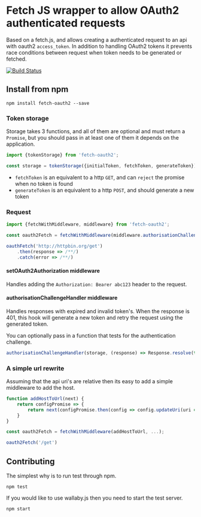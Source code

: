 Fetch JS wrapper to allow OAuth2 authenticated requests
=======================================================

Based on a fetch.js, and allows creating a authenticated request to an api with oauth2 `access_token`. In addition to handling OAuth2 tokens it prevents race conditions between request when token needs to be generated or fetched.

[![Build Status](https://travis-ci.org/mybuilder/fetch-oauth2.svg?branch=master)](https://travis-ci.org/mybuilder/fetch-oauth2)

## Install from npm
```
npm install fetch-oauth2 --save
```

### Token storage

Storage takes 3 functions, and all of them are optional and must return a `Promise`, but you should pass in at least one of them it depends on the application.

```javascript
import {tokenStorage} from 'fetch-oauth2';

const storage = tokenStorage({initialToken, fetchToken, generateToken});
```

* `fetchToken` is an equivalent to a http `GET`, and can `reject` the promise when no token is found
* `generateToken` is an equivalent to a http `POST`, and should generate a new token

### Request

```javascript
import {fetchWithMiddleware, middleware} from 'fetch-oauth2';

const oauth2Fetch = fetchWithMiddleware(middleware.authorisationChallengeHandler(storage), middleware.setOAuth2Authorization(storage));

oauthFetch('http://httpbin.org/get')
    .then(response => /**/)
    .catch(error => /**/)
```

#### setOAuth2Authorization middleware

Handles adding the `Authorization: Bearer abc123` header to the request.

#### authorisationChallengeHandler middleware

Handles responses with expired and invalid token's. When the response is 401, this hook will generate a new token and retry the request using the generated token.

You can optionally pass in a function that tests for the authentication challenge.

```javascript
authorisationChallengeHandler(storage, (response) => Response.resolve(true))
```

### A simple url rewrite

Assuming that the api uri's are relative then its easy to add a simple middleware to add the host.

```javascript
function addHostToUrl(next) {
    return configPromise => {
        return next(configPromise.then(config => config.updateUri(uri => 'http://httpbin.org' + uri)));
    }
}

const oauth2Fetch = fetchWithMiddleware(addHostToUrl, ...);

oauth2Fetch('/get')
```

## Contributing

The simplest why is to run test through npm.

`npm test`

If you would like to use wallaby.js then you need to start the test server.

`npm start`
